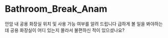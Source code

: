 # Bathroom_Break_Anam
안암 내 공용 화장실 위치 및 사용 가능 여부를 알려 드립니다
급하게 볼 일을 봐야하는데 공용 화장실이 어디 있는지 몰라서 불편하신 적이 있으셨나요?
